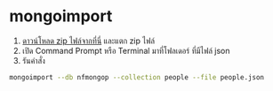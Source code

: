 # mongoimport

1. [ดาวน์โหลด zip ไฟล์จากที่นี่](https://www.dropbox.com/s/xslq536dkofqey5/nfmongop2.zip?dl=0) และแตก zip ไฟล์
2. เปิด Command Prompt หรือ Terminal มาที่โฟลเดอร์ ที่มีไฟล์ json
3. รันคำสั่ง 

```bash
mongoimport --db nfmongop --collection people --file people.json
```

